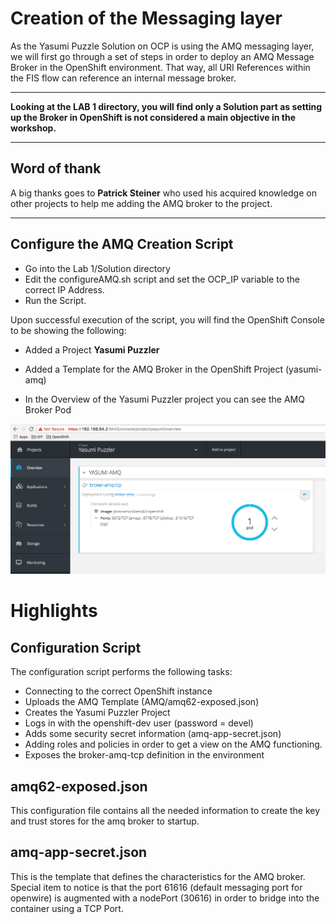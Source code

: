 # Creation of the Messaging layer

As the Yasumi Puzzle Solution on OCP is using the AMQ messaging layer, we will first go through a set of steps in order to deploy an AMQ Message Broker in the OpenShift environment. That way, all URI References within the FIS flow can reference an internal message broker.

---

**Looking at the LAB 1 directory, you will find only a Solution part as setting up the Broker in OpenShift is not considered a main objective in the workshop.**

---

## Word of thank

A big thanks goes to **Patrick Steiner** who used his acquired knowledge on other projects to help me adding the AMQ broker to the project.

---

## Configure the AMQ Creation Script

* Go into the Lab 1/Solution directory
* Edit the configureAMQ.sh script and set the OCP\_IP variable to the correct IP Address.
* Run the Script.

Upon successful execution of the script, you will find the OpenShift Console to be showing the following:

* Added a Project **Yasumi Puzzler**
* Added a Template for the AMQ Broker in the OpenShift Project \(yasumi-amq\)

* In the Overview of the Yasumi Puzzler project you can see the AMQ Broker Pod

![](/assets/AMQBrokerPod.png)

# Highlights

## Configuration Script

The configuration script performs the following tasks:

* Connecting to the correct OpenShift instance
* Uploads the AMQ Template \(AMQ/amq62-exposed.json\)
* Creates the Yasumi Puzzler Project
* Logs in with the openshift-dev user \(password = devel\)
* Adds some security secret information \(amq-app-secret.json\)
* Adding roles and policies in order to get a view on the AMQ functioning.
* Exposes the broker-amq-tcp definition in the environment

## amq62-exposed.json

This configuration file contains all the needed information to create the key and trust stores for the amq broker to startup.

## amq-app-secret.json

This is the template that defines the characteristics for the AMQ broker. Special item to notice is that the port 61616 \(default messaging port for openwire\) is augmented with a nodePort \(30616\) in order to bridge into the container using a TCP Port.

